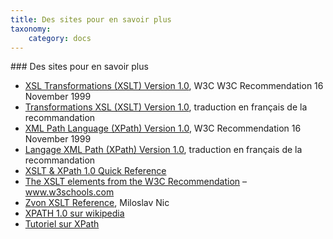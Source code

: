 ```yaml
---
title: Des sites pour en savoir plus
taxonomy:
    category: docs
---
```

### Des sites pour en savoir plus

-   [XSL Transformations (XSLT) Version 1.0](http://www.w3.org/TR/xslt),
    W3C W3C Recommendation 16 November 1999
-   [Transformations XSL (XSLT) Version
    1.0](http://xmlfr.org/w3c/TR/xslt/), traduction en français de la
    recommandation
-   [XML Path Language (XPath) Version
    1.0](http://www.w3.org/TR/xpath), W3C Recommendation 16 November
    1999
-   [Langage XML Path (XPath) Version
    1.0](http://xmlfr.org/w3c/TR/xpath/), traduction en français de la
    recommandation
-   [XSLT & XPath 1.0 Quick
    Reference](http://www.mulberrytech.com/quickref/XSLT_1quickref-v2.pdf "PDF")
-   [The XSLT elements from the W3C
    Recommendation](http://www.w3schools.com/xsl/xsl_w3celementref.asp "XSLT Version 1.0")
    – www.w3schools.com
-   [Zvon XSLT
    Reference](http://www.zvon.org/xxl/XSLTreference/Output/index.html),
    Miloslav Nic
-   [XPATH 1.0 sur
    wikipedia](http://en.wikipedia.org/wiki/XPath_1.0 "en anglais")
-   [Tutoriel sur
    XPath](http://www.zvon.org/xxl/XPathTutorial/General_fre/examples.html)
